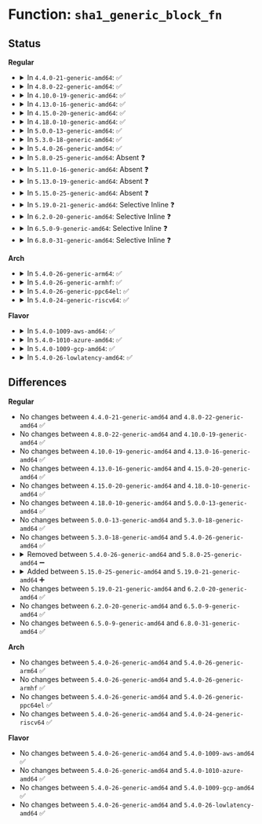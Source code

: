 # Function: <code>sha1_generic_block_fn</code>

## Status
<b>Regular</b>
<ul>
<li>
<details>
<summary>In <code>4.4.0-21-generic-amd64</code>: ✅</summary>

```c
void sha1_generic_block_fn(struct sha1_state * sst, const u8 * src, int blocks)
```

```json
{
  "name": "sha1_generic_block_fn",
  "collision_type": "Unique Static",
  "inline_type": "No",
  "funcs": [
    {
      "addr": 18446744071582668720,
      "name": "sha1_generic_block_fn",
      "external": false,
      "loc": "crypto/sha1_generic.c:29",
      "file": "crypto/sha1_generic.c",
      "inline": "seen, unknown",
      "caller_inline": [],
      "caller_func": [
        "crypto/sha1_generic.c:crypto_sha1_finup",
        "crypto/sha1_generic.c:crypto_sha1_finup",
        "crypto/sha1_generic.c:crypto_sha1_finup",
        "crypto/sha1_generic.c:crypto_sha1_finup",
        "crypto/sha1_generic.c:crypto_sha1_update",
        "crypto/sha1_generic.c:crypto_sha1_update"
      ]
    }
  ],
  "symbols": [
    {
      "addr": 18446744071582668720,
      "name": "sha1_generic_block_fn",
      "section": ".text",
      "bind": "STB_LOCAL",
      "size": 139
    }
  ]
}
```
</details>
</li>
<li>
<details>
<summary>In <code>4.8.0-22-generic-amd64</code>: ✅</summary>

```c
void sha1_generic_block_fn(struct sha1_state * sst, const u8 * src, int blocks)
```

```json
{
  "name": "sha1_generic_block_fn",
  "collision_type": "Unique Static",
  "inline_type": "No",
  "funcs": [
    {
      "addr": 18446744071582920576,
      "name": "sha1_generic_block_fn",
      "external": false,
      "loc": "crypto/sha1_generic.c:36",
      "file": "crypto/sha1_generic.c",
      "inline": "seen, unknown",
      "caller_inline": [],
      "caller_func": [
        "crypto/sha1_generic.c:crypto_sha1_finup",
        "crypto/sha1_generic.c:crypto_sha1_finup",
        "crypto/sha1_generic.c:sha1_final",
        "crypto/sha1_generic.c:sha1_final",
        "crypto/sha1_generic.c:crypto_sha1_update",
        "crypto/sha1_generic.c:crypto_sha1_update"
      ]
    }
  ],
  "symbols": [
    {
      "addr": 18446744071582920576,
      "name": "sha1_generic_block_fn",
      "section": ".text",
      "bind": "STB_LOCAL",
      "size": 139
    }
  ]
}
```
</details>
</li>
<li>
<details>
<summary>In <code>4.10.0-19-generic-amd64</code>: ✅</summary>

```c
void sha1_generic_block_fn(struct sha1_state * sst, const u8 * src, int blocks)
```

```json
{
  "name": "sha1_generic_block_fn",
  "collision_type": "Unique Static",
  "inline_type": "No",
  "funcs": [
    {
      "addr": 18446744071583023008,
      "name": "sha1_generic_block_fn",
      "external": false,
      "loc": "crypto/sha1_generic.c:36",
      "file": "crypto/sha1_generic.c",
      "inline": "seen, unknown",
      "caller_inline": [],
      "caller_func": [
        "crypto/sha1_generic.c:crypto_sha1_finup",
        "crypto/sha1_generic.c:crypto_sha1_finup",
        "crypto/sha1_generic.c:sha1_final",
        "crypto/sha1_generic.c:sha1_final",
        "crypto/sha1_generic.c:crypto_sha1_update",
        "crypto/sha1_generic.c:crypto_sha1_update"
      ]
    }
  ],
  "symbols": [
    {
      "addr": 18446744071583023008,
      "name": "sha1_generic_block_fn",
      "section": ".text",
      "bind": "STB_LOCAL",
      "size": 139
    }
  ]
}
```
</details>
</li>
<li>
<details>
<summary>In <code>4.13.0-16-generic-amd64</code>: ✅</summary>

```c
void sha1_generic_block_fn(struct sha1_state * sst, const u8 * src, int blocks)
```

```json
{
  "name": "sha1_generic_block_fn",
  "collision_type": "Unique Static",
  "inline_type": "No",
  "funcs": [
    {
      "addr": 18446744071583076992,
      "name": "sha1_generic_block_fn",
      "external": false,
      "loc": "crypto/sha1_generic.c:36",
      "file": "crypto/sha1_generic.c",
      "inline": "seen, unknown",
      "caller_inline": [],
      "caller_func": [
        "crypto/sha1_generic.c:crypto_sha1_finup",
        "crypto/sha1_generic.c:crypto_sha1_finup",
        "crypto/sha1_generic.c:sha1_final",
        "crypto/sha1_generic.c:sha1_final",
        "crypto/sha1_generic.c:crypto_sha1_update",
        "crypto/sha1_generic.c:crypto_sha1_update"
      ]
    }
  ],
  "symbols": [
    {
      "addr": 18446744071583076992,
      "name": "sha1_generic_block_fn",
      "section": ".text",
      "bind": "STB_LOCAL",
      "size": 137
    }
  ]
}
```
</details>
</li>
<li>
<details>
<summary>In <code>4.15.0-20-generic-amd64</code>: ✅</summary>

```c
void sha1_generic_block_fn(struct sha1_state * sst, const u8 * src, int blocks)
```

```json
{
  "name": "sha1_generic_block_fn",
  "collision_type": "Unique Static",
  "inline_type": "No",
  "funcs": [
    {
      "addr": 18446744071583243424,
      "name": "sha1_generic_block_fn",
      "external": false,
      "loc": "crypto/sha1_generic.c:36",
      "file": "crypto/sha1_generic.c",
      "inline": "seen, unknown",
      "caller_inline": [],
      "caller_func": [
        "crypto/sha1_generic.c:crypto_sha1_finup",
        "crypto/sha1_generic.c:crypto_sha1_finup",
        "crypto/sha1_generic.c:sha1_final",
        "crypto/sha1_generic.c:sha1_final",
        "crypto/sha1_generic.c:crypto_sha1_update",
        "crypto/sha1_generic.c:crypto_sha1_update"
      ]
    }
  ],
  "symbols": [
    {
      "addr": 18446744071583243424,
      "name": "sha1_generic_block_fn",
      "section": ".text",
      "bind": "STB_LOCAL",
      "size": 137
    }
  ]
}
```
</details>
</li>
<li>
<details>
<summary>In <code>4.18.0-10-generic-amd64</code>: ✅</summary>

```c
void sha1_generic_block_fn(struct sha1_state * sst, const u8 * src, int blocks)
```

```json
{
  "name": "sha1_generic_block_fn",
  "collision_type": "Unique Static",
  "inline_type": "No",
  "funcs": [
    {
      "addr": 18446744071583451136,
      "name": "sha1_generic_block_fn",
      "external": false,
      "loc": "crypto/sha1_generic.c:36",
      "file": "crypto/sha1_generic.c",
      "inline": "seen, unknown",
      "caller_inline": [],
      "caller_func": [
        "crypto/sha1_generic.c:crypto_sha1_finup",
        "crypto/sha1_generic.c:crypto_sha1_finup",
        "crypto/sha1_generic.c:sha1_final",
        "crypto/sha1_generic.c:sha1_final",
        "crypto/sha1_generic.c:crypto_sha1_update",
        "crypto/sha1_generic.c:crypto_sha1_update"
      ]
    }
  ],
  "symbols": [
    {
      "addr": 18446744071583451136,
      "name": "sha1_generic_block_fn",
      "section": ".text",
      "bind": "STB_LOCAL",
      "size": 139
    }
  ]
}
```
</details>
</li>
<li>
<details>
<summary>In <code>5.0.0-13-generic-amd64</code>: ✅</summary>

```c
void sha1_generic_block_fn(struct sha1_state * sst, const u8 * src, int blocks)
```

```json
{
  "name": "sha1_generic_block_fn",
  "collision_type": "Unique Static",
  "inline_type": "No",
  "funcs": [
    {
      "addr": 18446744071583573104,
      "name": "sha1_generic_block_fn",
      "external": false,
      "loc": "crypto/sha1_generic.c:36",
      "file": "crypto/sha1_generic.c",
      "inline": "seen, unknown",
      "caller_inline": [],
      "caller_func": [
        "crypto/sha1_generic.c:crypto_sha1_finup",
        "crypto/sha1_generic.c:crypto_sha1_finup",
        "crypto/sha1_generic.c:sha1_final",
        "crypto/sha1_generic.c:sha1_final",
        "crypto/sha1_generic.c:crypto_sha1_update",
        "crypto/sha1_generic.c:crypto_sha1_update"
      ]
    }
  ],
  "symbols": [
    {
      "addr": 18446744071583573104,
      "name": "sha1_generic_block_fn",
      "section": ".text",
      "bind": "STB_LOCAL",
      "size": 139
    }
  ]
}
```
</details>
</li>
<li>
<details>
<summary>In <code>5.3.0-18-generic-amd64</code>: ✅</summary>

```c
void sha1_generic_block_fn(struct sha1_state * sst, const u8 * src, int blocks)
```

```json
{
  "name": "sha1_generic_block_fn",
  "collision_type": "Unique Static",
  "inline_type": "No",
  "funcs": [
    {
      "addr": 18446744071583762096,
      "name": "sha1_generic_block_fn",
      "external": false,
      "loc": "crypto/sha1_generic.c:31",
      "file": "crypto/sha1_generic.c",
      "inline": "seen, unknown",
      "caller_inline": [],
      "caller_func": [
        "crypto/sha1_generic.c:crypto_sha1_finup",
        "crypto/sha1_generic.c:crypto_sha1_finup",
        "crypto/sha1_generic.c:sha1_final",
        "crypto/sha1_generic.c:sha1_final",
        "crypto/sha1_generic.c:crypto_sha1_update",
        "crypto/sha1_generic.c:crypto_sha1_update"
      ]
    }
  ],
  "symbols": [
    {
      "addr": 18446744071583762096,
      "name": "sha1_generic_block_fn",
      "section": ".text",
      "bind": "STB_LOCAL",
      "size": 139
    }
  ]
}
```
</details>
</li>
<li>
<details>
<summary>In <code>5.4.0-26-generic-amd64</code>: ✅</summary>

```c
void sha1_generic_block_fn(struct sha1_state * sst, const u8 * src, int blocks)
```

```json
{
  "name": "sha1_generic_block_fn",
  "collision_type": "Unique Static",
  "inline_type": "No",
  "funcs": [
    {
      "addr": 18446744071583871776,
      "name": "sha1_generic_block_fn",
      "external": false,
      "loc": "crypto/sha1_generic.c:31",
      "file": "crypto/sha1_generic.c",
      "inline": "seen, unknown",
      "caller_inline": [],
      "caller_func": [
        "crypto/sha1_generic.c:crypto_sha1_finup",
        "crypto/sha1_generic.c:crypto_sha1_finup",
        "crypto/sha1_generic.c:sha1_final",
        "crypto/sha1_generic.c:sha1_final",
        "crypto/sha1_generic.c:crypto_sha1_update",
        "crypto/sha1_generic.c:crypto_sha1_update"
      ]
    }
  ],
  "symbols": [
    {
      "addr": 18446744071583871776,
      "name": "sha1_generic_block_fn",
      "section": ".text",
      "bind": "STB_LOCAL",
      "size": 139
    }
  ]
}
```
</details>
</li>
<li>
<details>
<summary>In <code>5.8.0-25-generic-amd64</code>: Absent ❓</summary>

```json
{
  "name": "sha1_generic_block_fn",
  "collision_type": "Unique Static",
  "inline_type": "Full",
  "funcs": [
    {
      "addr": 18446744071584262928,
      "name": "sha1_generic_block_fn",
      "external": false,
      "loc": "crypto/sha1_generic.c:30",
      "file": "crypto/sha1_generic.c",
      "inline": "not declared, inlined",
      "caller_inline": [
        "crypto/sha1_generic.c:crypto_sha1_finup",
        "crypto/sha1_generic.c:crypto_sha1_finup",
        "crypto/sha1_generic.c:sha1_final",
        "crypto/sha1_generic.c:sha1_final",
        "crypto/sha1_generic.c:crypto_sha1_update",
        "crypto/sha1_generic.c:crypto_sha1_update"
      ],
      "caller_func": []
    }
  ],
  "symbols": []
}
```
</details>
</li>
<li>
<details>
<summary>In <code>5.11.0-16-generic-amd64</code>: Absent ❓</summary>

```json
{
  "name": "sha1_generic_block_fn",
  "collision_type": "Unique Static",
  "inline_type": "Full",
  "funcs": [
    {
      "addr": 18446744071584381664,
      "name": "sha1_generic_block_fn",
      "external": false,
      "loc": "crypto/sha1_generic.c:30",
      "file": "crypto/sha1_generic.c",
      "inline": "not declared, inlined",
      "caller_inline": [
        "crypto/sha1_generic.c:crypto_sha1_finup",
        "crypto/sha1_generic.c:crypto_sha1_finup",
        "crypto/sha1_generic.c:sha1_final",
        "crypto/sha1_generic.c:sha1_final",
        "crypto/sha1_generic.c:crypto_sha1_update",
        "crypto/sha1_generic.c:crypto_sha1_update"
      ],
      "caller_func": []
    }
  ],
  "symbols": []
}
```
</details>
</li>
<li>
<details>
<summary>In <code>5.13.0-19-generic-amd64</code>: Absent ❓</summary>

```json
{
  "name": "sha1_generic_block_fn",
  "collision_type": "Unique Static",
  "inline_type": "Full",
  "funcs": [
    {
      "addr": 18446744071584416160,
      "name": "sha1_generic_block_fn",
      "external": false,
      "loc": "crypto/sha1_generic.c:30",
      "file": "crypto/sha1_generic.c",
      "inline": "not declared, inlined",
      "caller_inline": [
        "crypto/sha1_generic.c:crypto_sha1_finup",
        "crypto/sha1_generic.c:crypto_sha1_finup",
        "crypto/sha1_generic.c:sha1_final",
        "crypto/sha1_generic.c:sha1_final",
        "crypto/sha1_generic.c:crypto_sha1_update",
        "crypto/sha1_generic.c:crypto_sha1_update"
      ],
      "caller_func": []
    }
  ],
  "symbols": []
}
```
</details>
</li>
<li>
<details>
<summary>In <code>5.15.0-25-generic-amd64</code>: Absent ❓</summary>

```json
{
  "name": "sha1_generic_block_fn",
  "collision_type": "Unique Static",
  "inline_type": "Full",
  "funcs": [
    {
      "addr": 18446744071584811808,
      "name": "sha1_generic_block_fn",
      "external": false,
      "loc": "crypto/sha1_generic.c:30",
      "file": "crypto/sha1_generic.c",
      "inline": "not declared, inlined",
      "caller_inline": [
        "crypto/sha1_generic.c:crypto_sha1_finup",
        "crypto/sha1_generic.c:crypto_sha1_finup",
        "crypto/sha1_generic.c:sha1_final",
        "crypto/sha1_generic.c:sha1_final",
        "crypto/sha1_generic.c:crypto_sha1_update",
        "crypto/sha1_generic.c:crypto_sha1_update"
      ],
      "caller_func": []
    }
  ],
  "symbols": []
}
```
</details>
</li>
<li>
<details>
<summary>In <code>5.19.0-21-generic-amd64</code>: Selective Inline ❓</summary>

```c
void sha1_generic_block_fn(struct sha1_state * sst, const u8 * src, int blocks)
```

```json
{
  "name": "sha1_generic_block_fn",
  "collision_type": "Unique Static",
  "inline_type": "Selective",
  "funcs": [
    {
      "addr": 18446744071585501309,
      "name": "sha1_generic_block_fn",
      "external": false,
      "loc": "crypto/sha1_generic.c:30",
      "file": "crypto/sha1_generic.c",
      "inline": "not declared, inlined",
      "caller_inline": [
        "crypto/sha1_generic.c:sha1_final",
        "crypto/sha1_generic.c:sha1_final",
        "crypto/sha1_generic.c:crypto_sha1_update",
        "crypto/sha1_generic.c:crypto_sha1_update"
      ],
      "caller_func": []
    }
  ],
  "symbols": [
    {
      "addr": 18446744071585500992,
      "name": "sha1_generic_block_fn",
      "section": ".text",
      "bind": "STB_LOCAL",
      "size": 153
    }
  ]
}
```
</details>
</li>
<li>
<details>
<summary>In <code>6.2.0-20-generic-amd64</code>: Selective Inline ❓</summary>

```c
void sha1_generic_block_fn(struct sha1_state * sst, const u8 * src, int blocks)
```

```json
{
  "name": "sha1_generic_block_fn",
  "collision_type": "Unique Static",
  "inline_type": "Selective",
  "funcs": [
    {
      "addr": 18446744071586264317,
      "name": "sha1_generic_block_fn",
      "external": false,
      "loc": "crypto/sha1_generic.c:30",
      "file": "crypto/sha1_generic.c",
      "inline": "not declared, inlined",
      "caller_inline": [
        "crypto/sha1_generic.c:sha1_final",
        "crypto/sha1_generic.c:sha1_final"
      ],
      "caller_func": []
    }
  ],
  "symbols": [
    {
      "addr": 18446744071586263984,
      "name": "sha1_generic_block_fn",
      "section": ".text",
      "bind": "STB_LOCAL",
      "size": 153
    }
  ]
}
```
</details>
</li>
<li>
<details>
<summary>In <code>6.5.0-9-generic-amd64</code>: Selective Inline ❓</summary>

```c
void sha1_generic_block_fn(struct sha1_state * sst, const u8 * src, int blocks)
```

```json
{
  "name": "sha1_generic_block_fn",
  "collision_type": "Unique Static",
  "inline_type": "Selective",
  "funcs": [
    {
      "addr": 18446744071586504896,
      "name": "sha1_generic_block_fn",
      "external": false,
      "loc": "crypto/sha1_generic.c:30",
      "file": "crypto/sha1_generic.c",
      "inline": "not declared, inlined",
      "caller_inline": [],
      "caller_func": []
    }
  ],
  "symbols": [
    {
      "addr": 18446744071586504896,
      "name": "sha1_generic_block_fn",
      "section": ".text",
      "bind": "STB_LOCAL",
      "size": 153
    }
  ]
}
```
</details>
</li>
<li>
<details>
<summary>In <code>6.8.0-31-generic-amd64</code>: Selective Inline ❓</summary>

```c
void sha1_generic_block_fn(struct sha1_state * sst, const u8 * src, int blocks)
```

```json
{
  "name": "sha1_generic_block_fn",
  "collision_type": "Unique Static",
  "inline_type": "Selective",
  "funcs": [
    {
      "addr": 18446744071586774288,
      "name": "sha1_generic_block_fn",
      "external": false,
      "loc": "crypto/sha1_generic.c:30",
      "file": "crypto/sha1_generic.c",
      "inline": "not declared, inlined",
      "caller_inline": [],
      "caller_func": []
    }
  ],
  "symbols": [
    {
      "addr": 18446744071586774288,
      "name": "sha1_generic_block_fn",
      "section": ".text",
      "bind": "STB_LOCAL",
      "size": 153
    }
  ]
}
```
</details>
</li>
</ul>
<b>Arch</b>
<ul>
<li>
<details>
<summary>In <code>5.4.0-26-generic-arm64</code>: ✅</summary>

```c
void sha1_generic_block_fn(struct sha1_state * sst, const u8 * src, int blocks)
```

```json
{
  "name": "sha1_generic_block_fn",
  "collision_type": "Unique Static",
  "inline_type": "No",
  "funcs": [
    {
      "addr": 18446603336495690256,
      "name": "sha1_generic_block_fn",
      "external": false,
      "loc": "crypto/sha1_generic.c:31",
      "file": "crypto/sha1_generic.c",
      "inline": "seen, unknown",
      "caller_inline": [],
      "caller_func": [
        "crypto/sha1_generic.c:crypto_sha1_finup",
        "crypto/sha1_generic.c:crypto_sha1_finup",
        "crypto/sha1_generic.c:crypto_sha1_finup",
        "crypto/sha1_generic.c:crypto_sha1_finup",
        "crypto/sha1_generic.c:crypto_sha1_update",
        "crypto/sha1_generic.c:crypto_sha1_update"
      ]
    }
  ],
  "symbols": [
    {
      "addr": 18446603336495690256,
      "name": "sha1_generic_block_fn",
      "section": ".text",
      "bind": "STB_LOCAL",
      "size": 172
    }
  ]
}
```
</details>
</li>
<li>
<details>
<summary>In <code>5.4.0-26-generic-armhf</code>: ✅</summary>

```c
void sha1_generic_block_fn(struct sha1_state * sst, const u8 * src, int blocks)
```

```json
{
  "name": "sha1_generic_block_fn",
  "collision_type": "Unique Static",
  "inline_type": "No",
  "funcs": [
    {
      "addr": 3229040196,
      "name": "sha1_generic_block_fn",
      "external": false,
      "loc": "crypto/sha1_generic.c:31",
      "file": "crypto/sha1_generic.c",
      "inline": "seen, unknown",
      "caller_inline": [],
      "caller_func": [
        "crypto/sha1_generic.c:crypto_sha1_finup",
        "crypto/sha1_generic.c:crypto_sha1_finup",
        "crypto/sha1_generic.c:sha1_final",
        "crypto/sha1_generic.c:sha1_final",
        "crypto/sha1_generic.c:crypto_sha1_update",
        "crypto/sha1_generic.c:crypto_sha1_update"
      ]
    }
  ],
  "symbols": [
    {
      "addr": 3229040196,
      "name": "sha1_generic_block_fn",
      "section": ".text",
      "bind": "STB_LOCAL",
      "size": 152
    }
  ]
}
```
</details>
</li>
<li>
<details>
<summary>In <code>5.4.0-26-generic-ppc64el</code>: ✅</summary>

```c
void sha1_generic_block_fn(struct sha1_state * sst, const u8 * src, int blocks)
```

```json
{
  "name": "sha1_generic_block_fn",
  "collision_type": "Unique Static",
  "inline_type": "No",
  "funcs": [
    {
      "addr": 13835058055289834912,
      "name": "sha1_generic_block_fn",
      "external": false,
      "loc": "crypto/sha1_generic.c:31",
      "file": "crypto/sha1_generic.c",
      "inline": "seen, unknown",
      "caller_inline": [],
      "caller_func": [
        "crypto/sha1_generic.c:crypto_sha1_finup",
        "crypto/sha1_generic.c:crypto_sha1_finup",
        "crypto/sha1_generic.c:sha1_final",
        "crypto/sha1_generic.c:sha1_final",
        "crypto/sha1_generic.c:crypto_sha1_update",
        "crypto/sha1_generic.c:crypto_sha1_update"
      ]
    }
  ],
  "symbols": [
    {
      "addr": 13835058055289834912,
      "name": "sha1_generic_block_fn",
      "section": ".text",
      "bind": "STB_LOCAL",
      "size": 260
    }
  ]
}
```
</details>
</li>
<li>
<details>
<summary>In <code>5.4.0-24-generic-riscv64</code>: ✅</summary>

```c
void sha1_generic_block_fn(struct sha1_state * sst, const u8 * src, int blocks)
```

```json
{
  "name": "sha1_generic_block_fn",
  "collision_type": "Unique Static",
  "inline_type": "No",
  "funcs": [
    {
      "addr": 18446743936274838254,
      "name": "sha1_generic_block_fn",
      "external": false,
      "loc": "crypto/sha1_generic.c:31",
      "file": "crypto/sha1_generic.c",
      "inline": "seen, unknown",
      "caller_inline": [],
      "caller_func": [
        "crypto/sha1_generic.c:crypto_sha1_finup",
        "crypto/sha1_generic.c:crypto_sha1_finup",
        "crypto/sha1_generic.c:sha1_final",
        "crypto/sha1_generic.c:sha1_final",
        "crypto/sha1_generic.c:crypto_sha1_update",
        "crypto/sha1_generic.c:crypto_sha1_update"
      ]
    }
  ],
  "symbols": [
    {
      "addr": 18446743936274838254,
      "name": "sha1_generic_block_fn",
      "section": ".text",
      "bind": "STB_LOCAL",
      "size": 130
    }
  ]
}
```
</details>
</li>
</ul>
<b>Flavor</b>
<ul>
<li>
<details>
<summary>In <code>5.4.0-1009-aws-amd64</code>: ✅</summary>

```c
void sha1_generic_block_fn(struct sha1_state * sst, const u8 * src, int blocks)
```

```json
{
  "name": "sha1_generic_block_fn",
  "collision_type": "Unique Static",
  "inline_type": "No",
  "funcs": [
    {
      "addr": 18446744071583840512,
      "name": "sha1_generic_block_fn",
      "external": false,
      "loc": "crypto/sha1_generic.c:31",
      "file": "crypto/sha1_generic.c",
      "inline": "seen, unknown",
      "caller_inline": [],
      "caller_func": [
        "crypto/sha1_generic.c:crypto_sha1_finup",
        "crypto/sha1_generic.c:crypto_sha1_finup",
        "crypto/sha1_generic.c:sha1_final",
        "crypto/sha1_generic.c:sha1_final",
        "crypto/sha1_generic.c:crypto_sha1_update",
        "crypto/sha1_generic.c:crypto_sha1_update"
      ]
    }
  ],
  "symbols": [
    {
      "addr": 18446744071583840512,
      "name": "sha1_generic_block_fn",
      "section": ".text",
      "bind": "STB_LOCAL",
      "size": 139
    }
  ]
}
```
</details>
</li>
<li>
<details>
<summary>In <code>5.4.0-1010-azure-amd64</code>: ✅</summary>

```c
void sha1_generic_block_fn(struct sha1_state * sst, const u8 * src, int blocks)
```

```json
{
  "name": "sha1_generic_block_fn",
  "collision_type": "Unique Static",
  "inline_type": "No",
  "funcs": [
    {
      "addr": 18446744071583777568,
      "name": "sha1_generic_block_fn",
      "external": false,
      "loc": "crypto/sha1_generic.c:31",
      "file": "crypto/sha1_generic.c",
      "inline": "seen, unknown",
      "caller_inline": [],
      "caller_func": [
        "crypto/sha1_generic.c:crypto_sha1_finup",
        "crypto/sha1_generic.c:crypto_sha1_finup",
        "crypto/sha1_generic.c:sha1_final",
        "crypto/sha1_generic.c:sha1_final",
        "crypto/sha1_generic.c:crypto_sha1_update",
        "crypto/sha1_generic.c:crypto_sha1_update"
      ]
    }
  ],
  "symbols": [
    {
      "addr": 18446744071583777568,
      "name": "sha1_generic_block_fn",
      "section": ".text",
      "bind": "STB_LOCAL",
      "size": 139
    }
  ]
}
```
</details>
</li>
<li>
<details>
<summary>In <code>5.4.0-1009-gcp-amd64</code>: ✅</summary>

```c
void sha1_generic_block_fn(struct sha1_state * sst, const u8 * src, int blocks)
```

```json
{
  "name": "sha1_generic_block_fn",
  "collision_type": "Unique Static",
  "inline_type": "No",
  "funcs": [
    {
      "addr": 18446744071583824272,
      "name": "sha1_generic_block_fn",
      "external": false,
      "loc": "crypto/sha1_generic.c:31",
      "file": "crypto/sha1_generic.c",
      "inline": "seen, unknown",
      "caller_inline": [],
      "caller_func": [
        "crypto/sha1_generic.c:crypto_sha1_finup",
        "crypto/sha1_generic.c:crypto_sha1_finup",
        "crypto/sha1_generic.c:sha1_final",
        "crypto/sha1_generic.c:sha1_final",
        "crypto/sha1_generic.c:crypto_sha1_update",
        "crypto/sha1_generic.c:crypto_sha1_update"
      ]
    }
  ],
  "symbols": [
    {
      "addr": 18446744071583824272,
      "name": "sha1_generic_block_fn",
      "section": ".text",
      "bind": "STB_LOCAL",
      "size": 139
    }
  ]
}
```
</details>
</li>
<li>
<details>
<summary>In <code>5.4.0-26-lowlatency-amd64</code>: ✅</summary>

```c
void sha1_generic_block_fn(struct sha1_state * sst, const u8 * src, int blocks)
```

```json
{
  "name": "sha1_generic_block_fn",
  "collision_type": "Unique Static",
  "inline_type": "No",
  "funcs": [
    {
      "addr": 18446744071583925344,
      "name": "sha1_generic_block_fn",
      "external": false,
      "loc": "crypto/sha1_generic.c:31",
      "file": "crypto/sha1_generic.c",
      "inline": "seen, unknown",
      "caller_inline": [],
      "caller_func": [
        "crypto/sha1_generic.c:crypto_sha1_finup",
        "crypto/sha1_generic.c:crypto_sha1_finup",
        "crypto/sha1_generic.c:sha1_final",
        "crypto/sha1_generic.c:sha1_final",
        "crypto/sha1_generic.c:crypto_sha1_update",
        "crypto/sha1_generic.c:crypto_sha1_update"
      ]
    }
  ],
  "symbols": [
    {
      "addr": 18446744071583925344,
      "name": "sha1_generic_block_fn",
      "section": ".text",
      "bind": "STB_LOCAL",
      "size": 139
    }
  ]
}
```
</details>
</li>
</ul>

## Differences
<b>Regular</b>
<ul>
<li>
No changes between <code>4.4.0-21-generic-amd64</code> and <code>4.8.0-22-generic-amd64</code> ✅
</li>
<li>
No changes between <code>4.8.0-22-generic-amd64</code> and <code>4.10.0-19-generic-amd64</code> ✅
</li>
<li>
No changes between <code>4.10.0-19-generic-amd64</code> and <code>4.13.0-16-generic-amd64</code> ✅
</li>
<li>
No changes between <code>4.13.0-16-generic-amd64</code> and <code>4.15.0-20-generic-amd64</code> ✅
</li>
<li>
No changes between <code>4.15.0-20-generic-amd64</code> and <code>4.18.0-10-generic-amd64</code> ✅
</li>
<li>
No changes between <code>4.18.0-10-generic-amd64</code> and <code>5.0.0-13-generic-amd64</code> ✅
</li>
<li>
No changes between <code>5.0.0-13-generic-amd64</code> and <code>5.3.0-18-generic-amd64</code> ✅
</li>
<li>
No changes between <code>5.3.0-18-generic-amd64</code> and <code>5.4.0-26-generic-amd64</code> ✅
</li>
<li>
<details>
<summary>Removed between <code>5.4.0-26-generic-amd64</code> and <code>5.8.0-25-generic-amd64</code> ➖</summary>

```c
void sha1_generic_block_fn(struct sha1_state * sst, const u8 * src, int blocks)
```
</details>
</li>
<li>
<details>
<summary>Added between <code>5.15.0-25-generic-amd64</code> and <code>5.19.0-21-generic-amd64</code> ➕</summary>

```c
void sha1_generic_block_fn(struct sha1_state * sst, const u8 * src, int blocks)
```
</details>
</li>
<li>
No changes between <code>5.19.0-21-generic-amd64</code> and <code>6.2.0-20-generic-amd64</code> ✅
</li>
<li>
No changes between <code>6.2.0-20-generic-amd64</code> and <code>6.5.0-9-generic-amd64</code> ✅
</li>
<li>
No changes between <code>6.5.0-9-generic-amd64</code> and <code>6.8.0-31-generic-amd64</code> ✅
</li>
</ul>
<b>Arch</b>
<ul>
<li>
No changes between <code>5.4.0-26-generic-amd64</code> and <code>5.4.0-26-generic-arm64</code> ✅
</li>
<li>
No changes between <code>5.4.0-26-generic-amd64</code> and <code>5.4.0-26-generic-armhf</code> ✅
</li>
<li>
No changes between <code>5.4.0-26-generic-amd64</code> and <code>5.4.0-26-generic-ppc64el</code> ✅
</li>
<li>
No changes between <code>5.4.0-26-generic-amd64</code> and <code>5.4.0-24-generic-riscv64</code> ✅
</li>
</ul>
<b>Flavor</b>
<ul>
<li>
No changes between <code>5.4.0-26-generic-amd64</code> and <code>5.4.0-1009-aws-amd64</code> ✅
</li>
<li>
No changes between <code>5.4.0-26-generic-amd64</code> and <code>5.4.0-1010-azure-amd64</code> ✅
</li>
<li>
No changes between <code>5.4.0-26-generic-amd64</code> and <code>5.4.0-1009-gcp-amd64</code> ✅
</li>
<li>
No changes between <code>5.4.0-26-generic-amd64</code> and <code>5.4.0-26-lowlatency-amd64</code> ✅
</li>
</ul>
